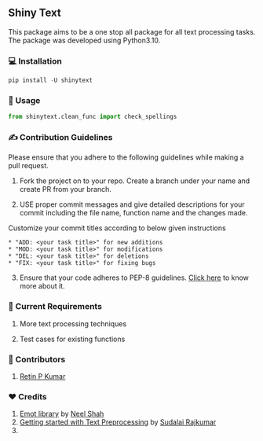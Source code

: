 ## Shiny Text
This package aims to be a one stop all package for all text processing tasks.
The package was developed using Python3.10.

### 💻 Installation
```python
pip install -U shinytext
```

### 🤘 Usage
```python
from shinytext.clean_func import check_spellings

```

### ✍ Contribution Guidelines
Please ensure that you adhere to the following guidelines while making a pull request.

1. Fork the project on to your repo. Create a branch under your name and create PR from your branch.

2. USE proper commit messages and give detailed descriptions for your commit including the file name, function name and the changes made.

Customize your commit titles according to below given instructions  

    * "ADD: <your task title>" for new additions  
    * "MOD: <your task title>" for modifications 
    * "DEL: <your task title>" for deletions
    * "FIX: <your task title>" for fixing bugs

3. Ensure that your code adheres to PEP-8 guidelines. [Click here](https://peps.python.org/pep-0008/) to know more about it.

### 💼 Current Requirements
1. More text processing techniques

2. Test cases for existing functions

### 🙌 Contributors
1. [Retin P Kumar](https://github.com/Retinpkumar)

### ❤ Credits
1. [Emot library](https://github.com/NeelShah18/emot) by [Neel Shah](https://github.com/NeelShah18)
2. [Getting started with Text Preprocessing](https://www.kaggle.com/code/sudalairajkumar/getting-started-with-text-preprocessing/notebook) by [Sudalai Rajkumar](https://www.kaggle.com/sudalairajkumar)
3. 
